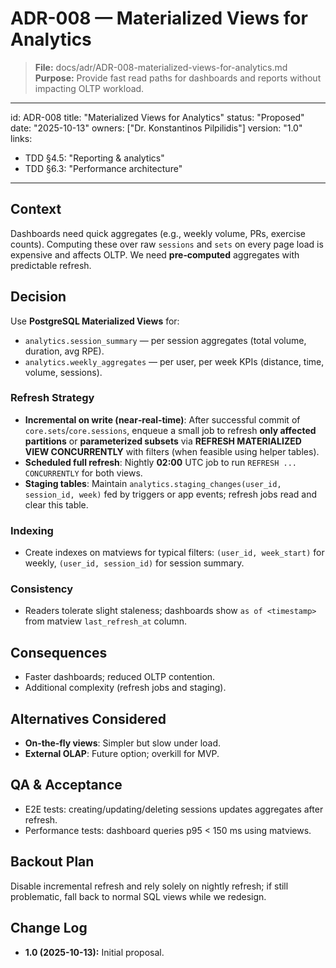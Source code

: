 # ADR-008 — Materialized Views for Analytics

> **File:** docs/adr/ADR-008-materialized-views-for-analytics.md  
> **Purpose:** Provide fast read paths for dashboards and reports without impacting OLTP workload.

---

id: ADR-008
title: "Materialized Views for Analytics"
status: "Proposed"
date: "2025-10-13"
owners: ["Dr. Konstantinos Pilpilidis"]
version: "1.0"
links:

- TDD §4.5: "Reporting & analytics"
- TDD §6.3: "Performance architecture"

---

## Context

Dashboards need quick aggregates (e.g., weekly volume, PRs, exercise counts). Computing these over raw `sessions` and `sets` on every page load is expensive and affects OLTP. We need **pre‑computed** aggregates with predictable refresh.

## Decision

Use **PostgreSQL Materialized Views** for:

- `analytics.session_summary` — per session aggregates (total volume, duration, avg RPE).
- `analytics.weekly_aggregates` — per user, per week KPIs (distance, time, volume, sessions).

### Refresh Strategy

- **Incremental on write (near‑real‑time)**: After successful commit of `core.sets`/`core.sessions`, enqueue a small job to refresh **only affected partitions** or **parameterized subsets** via **REFRESH MATERIALIZED VIEW CONCURRENTLY** with filters (when feasible using helper tables).
- **Scheduled full refresh**: Nightly **02:00** UTC job to run `REFRESH ... CONCURRENTLY` for both views.
- **Staging tables**: Maintain `analytics.staging_changes(user_id, session_id, week)` fed by triggers or app events; refresh jobs read and clear this table.

### Indexing

- Create indexes on matviews for typical filters: `(user_id, week_start)` for weekly, `(user_id, session_id)` for session summary.

### Consistency

- Readers tolerate slight staleness; dashboards show `as of <timestamp>` from matview `last_refresh_at` column.

## Consequences

- Faster dashboards; reduced OLTP contention.
- Additional complexity (refresh jobs and staging).

## Alternatives Considered

- **On‑the‑fly views**: Simpler but slow under load.
- **External OLAP**: Future option; overkill for MVP.

## QA & Acceptance

- E2E tests: creating/updating/deleting sessions updates aggregates after refresh.
- Performance tests: dashboard queries p95 < 150 ms using matviews.

## Backout Plan

Disable incremental refresh and rely solely on nightly refresh; if still problematic, fall back to normal SQL views while we redesign.

## Change Log

- **1.0 (2025-10-13):** Initial proposal.
